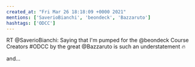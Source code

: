 ```yaml
---
created_at: "Fri Mar 26 18:18:09 +0000 2021"
mentions: ['SaverioBianchi', 'beondeck', 'Bazzaruto']
hashtags: ['ODCC']
---
```


RT @SaverioBianchi: Saying that I'm pumped for the @beondeck Course Creators #ODCC by the great @Bazzaruto is such an understatement 🔥

and…